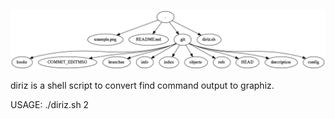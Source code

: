 ![](example.png)

diriz is a shell script to convert find command output to graphiz.

USAGE:
./diriz.sh 2
